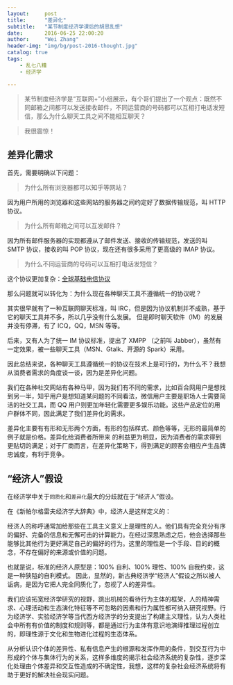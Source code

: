 ```yaml
---
layout:     post
title:      "差异化"
subtitle:   "某节制度经济学课后的胡思乱想"
date:       2016-06-25 22:00:20
author:     "Wei Zhang"
header-img: "img/bg/post-2016-thought.jpg"
catalog: true
tags:
    - 乱七八糟
    - 经济学   

---
```


>某节制度经济学是“互联网+”小组展示，有个哥们提出了一个观点：既然不同邮箱之间都可以发送接收邮件，不同运营商的号码都可以互相打电话发短信，那么为什么聊天工具之间不能相互聊天？

>我很震惊！

## 差异化需求

首先，需要明确以下问题：

>为什么所有浏览器都可以知乎等网站？

因为用户所用的浏览器和这些网站的服务器之间约定好了数据传输规范，叫 HTTP 协议。

>为什么所有邮箱之间可以互发邮件？

因为所有邮件服务器的实现都遵从了邮件发送、接收的传输规范，发送的叫 SMTP 协议，接收的叫 POP 协议，现在还有很多采用了更高级的 IMAP 协议。

>为什么不同运营商的号码可以互相打电话发短信？

这个协议更加复杂：[全球基础电信协议](http://zy.zwbk.org/index.php/%E5%85%A8%E7%90%83%E5%9F%BA%E7%A1%80%E7%94%B5%E4%BF%A1%E5%8D%8F%E8%AE%AE)

那么问题就可以转化为：为什么现在各种聊天工具不遵循统一的协议呢？

其实很早就有了一种互联网聊天标准，叫 IRC，但是因为协议机制并不成熟，基于它的聊天工具并不多，所以几乎没有什么发展。
但是即时聊天软件（IM）的发展并没有停滞，有了 ICQ，QQ，MSN 等等。

后来，又有人为了统一 IM 协议标准，提出了 XMPP （之前叫 Jabber），虽然有一定效果，被一些聊天工具（MSN、Gtalk、开源的 Spark）采用。

因此总结来说，各种聊天工具遵循统一的协议在技术上是可行的，为什么不？我想从消费者需求的角度谈一谈，因为是差异化问题。

我们在各种社交网站有各种马甲，因为我们有不同的需求，比如百合网用户是想找到另一半，知乎用户是想知道某问题的不同看法，微信用户主要是职场人士需要简洁的社交工具，而 QQ 用户则更加年轻化需要更多娱乐功能。这些产品定位的用户群体不同，因此满足了我们差异化的需求。

差异化主要有有形和无形两个方面，有形的包括样式、颜色等等，无形的最简单的例子就是价格。差异化给消费者所带来 的利益更为明显，因为消费者的需求得到更贴切的满足；对于厂商而言，在差异化策略下，得到满足的顾客会相应产生品牌忠诚度，有利于竞争。

## “经济人”假设

在经济学中关于`同质化`和`差异化`最大的分歧就在于“经济人”假设。

在《新帕尔格雷夫经济学大辞典》中，经济人是这样定义的：

经济人的称呼通常加给那些在工具主义意义上是理性的人。他们具有完全充分有序的偏好、完备的信息和无懈可击的计算能力。在经过深思熟虑之后，他会选择那些能够比其他行为更好满足自己的偏好的行为。这里的理性是一个手段、目的的概念，不存在偏好的来源或价值的问题。

也就是说，标准的经济人原型是：100% 自利、100% 理性、100% 自我约束，这是一种狭隘的自利模式。
因此，显然的，新古典经济学“经济人”假设之所以被人诟病，是因为它把人完全同质化了，忽视了人的差异性。

我们应该拓宽经济学研究的视野，跳出机械的看待行为主体的框架，人的精神需求、心理活动和生态演化特征等不可忽略的因素和行为属性都可纳入研究视野。行为经济学、实验经济学等当代西方经济学的分支提出了构建主义理性，认为人类社会中所有有价值的制度和规则等，都是通过行为主体有意识地演绎推理过程创立的，即理性源于文化和生物进化过程的生态体系。

从分析认识个体的差异性、私有信息产生的根源和发挥作用的条件，到交互行为中形成的个体与集体行为的关系，这样多维度的揭示社会经济系统的复杂性，逐步深化处理由个体差异和交互性造成的不确定性，我想，这样的复杂社会经济系统将有助于更好的解决社会现实问题。